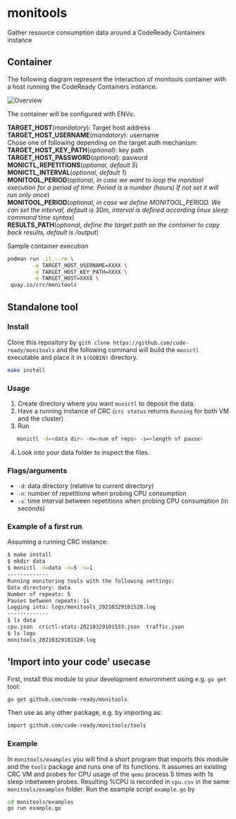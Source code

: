 # monitools

Gather resource consumption data around a CodeReady Containers instance
  
## Container

The following diagram represent the interaction of monitools container with a host running the CodeReady Containers instance.

![Overview](docs/overview.jpg?raw=true)

The container will be configured with ENVs:
  
**TARGET_HOST**(*mandatory*): Target host address  
**TARGET_HOST_USERNAME**(*mandatory*): username  
Chose one of following depending on the target auth mechanism:  
**TARGET_HOST_KEY_PATH**(*optional*): key path  
**TARGET_HOST_PASSWORD**(*optional*): pasword
**MONICTL_REPETITIONS**(*optional, default 5*)  
**MONICTL_INTERVAL**(*optional, default 1*)  
**MONITOOL_PERIOD**(*optional, in case we want to loop the monitool execution for a period of time. Period is a number (hours) If not set it will run only once*)  
**MONITOOL_PERIOD**(*optional, in case we define MONITOOL_PERIOD. We can set the interval, default is 30m, interval is defined according linux sleep command time syntax*)  
**RESULTS_PATH**(*optional, define the target path on the container to copy back results, default is /output*)

Sample container execution

```bash
podman run -it --rm \
        -e TARGET_HOST_USERNAME=XXXX \
        -e TARGET_HOST_KEY_PATH=XXXX \
        -e TARGET_HOST=XXXX \
 quay.io/crc/monitools
```

## Standalone tool

### Install

Clone this repository by `gith clone https://github.com/code-ready/monitools` and the following command will build the `monictl` executable and place it in `$(GOBIN)` directory.

``` bash
make install
```

### Usage

1. Create directory where you want `monictl` to deposit the data. 
2. Have a running instance of CRC (`crc status` returns `Running` for both VM and the cluster)
3. Run

```bash
   monictl -d=<data dir> -n=<num of reps> -s=<length of pause>
```

4. Look into your data folder to inspect the files.  

### Flags/arguments

- `-d`: data directory (relative to current directory)
- `-n`: number of repetitions when probing CPU consumption
- `-s`: time interval between repetitions when probing CPU consumption (in seconds)

### Example of a first run

Assuming a running CRC instance:

``` bash
$ make install
$ mkdir data
$ monictl -d=data -n=5 -s=1
-------------
Running monitoring tools with the following settings:
Data directory: data
Number of repeats: 5
Pauses between repeats: 1s
Logging into: logs/monitools_20210329101528.log
-------------
$ ls data
cpu.json  crictl-stats-20210329101533.json  traffic.json
$ ls logs
monitools_20210329101528.log
```

## 'Import into your code' usecase

First, install this module to your development environment using e.g. `go get` tool:

``` bash
go get github.com/code-ready/monitools
```

Then use as any other package, e.g. by importing as:

``` bash
import github.com/code-ready/monitools/tools
```

### Example

In `monitools/examples` you will find a short program that imports this module and the `tools` package and runs one of its functions. It assumes an existing CRC VM and probes for CPU usage of the `qemu` process 5 times with 1s sleep inbetween probes. Resulting %CPU is recorded in `cpu.csv` in the same `monitools/examples` folder. Run the example script `example.go` by 

``` bash
cd monitools/examples
go run example.go
```
